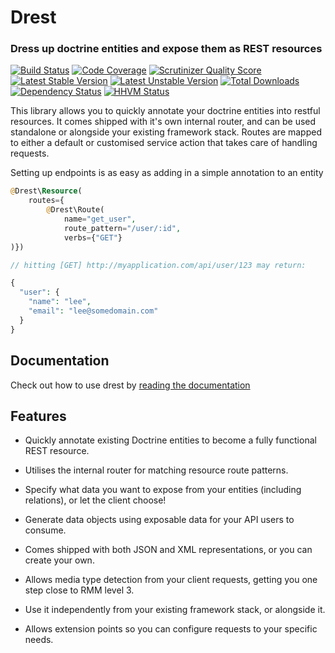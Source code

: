 Drest
=====

### Dress up doctrine entities and expose them as REST resources


[![Build Status](https://scrutinizer-ci.com/g/leedavis81/drest/badges/build.png?b=master)](https://scrutinizer-ci.com/g/leedavis81/drest/build-status/master)
[![Code Coverage](https://scrutinizer-ci.com/g/leedavis81/drest/badges/coverage.png?b=master)](https://scrutinizer-ci.com/g/leedavis81/drest/?branch=master)
[![Scrutinizer Quality Score](https://scrutinizer-ci.com/g/leedavis81/drest/badges/quality-score.png?s=54655af2afbd263417c9e80a4d6ee9664083b5c5)](https://scrutinizer-ci.com/g/leedavis81/drest/)
[![Latest Stable Version](https://poser.pugx.org/leedavis81/drest/v/stable.png)](https://packagist.org/packages/leedavis81/drest)
[![Latest Unstable Version](https://poser.pugx.org/leedavis81/drest/v/unstable.png)](https://packagist.org/packages/leedavis81/drest)
[![Total Downloads](https://poser.pugx.org/leedavis81/drest/downloads.png)](https://packagist.org/packages/leedavis81/drest)
[![Dependency Status](https://www.versioneye.com/user/projects/5194ec66296d610002000343/badge.png)](https://www.versioneye.com/user/projects/5194ec66296d610002000343)
[![HHVM Status](http://hhvm.h4cc.de/badge/leedavis81/drest.svg)](http://hhvm.h4cc.de/package/leedavis81/drest)

This library allows you to quickly annotate your doctrine entities into restful resources. It comes shipped with it's own internal router, and can be used standalone or alongside your existing framework stack. Routes are mapped to either a default or customised service action that takes care of handling requests.

Setting up endpoints is as easy as adding in a simple annotation to an entity

```php
@Drest\Resource(
    routes={
        @Drest\Route(
            name="get_user",
            route_pattern="/user/:id",
            verbs={"GET"}
)})

// hitting [GET] http://myapplication.com/api/user/123 may return:

{
  "user": {
    "name": "lee",
    "email": "lee@somedomain.com"
  }
}
```

## Documentation

Check out how to use drest by [reading the documentation](http://leedavis81.github.io/drest/)

## Features

- Quickly annotate existing Doctrine entities to become a fully functional REST resource.

- Utilises the internal router for matching resource route patterns.

- Specify what data you want to expose from your entities (including relations), or let the client choose!

- Generate data objects using exposable data for your API users to consume.

- Comes shipped with both JSON and XML representations, or you can create your own.

- Allows media type detection from your client requests, getting you one step close to RMM level 3.

- Use it independently from your existing framework stack, or alongside it.

- Allows extension points so you can configure requests to your specific needs.
